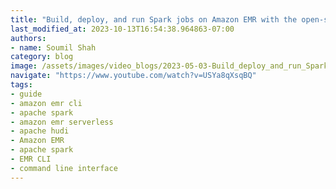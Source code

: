 ```yaml
---
title: "Build, deploy, and run Spark jobs on Amazon EMR with the open-source EMR CLI tool"
last_modified_at: 2023-10-13T16:54:38.964863-07:00
authors:
- name: Soumil Shah
category: blog
image: /assets/images/video_blogs/2023-05-03-Build_deploy_and_run_Spark_jobs_on_Amazon_EMR_with_the_opensource_EMR_CLI_tool.png
navigate: "https://www.youtube.com/watch?v=USYa8qXsqBQ"
tags:
- guide
- amazon emr cli
- apache spark
- amazon emr serverless
- apache hudi
- Amazon EMR
- apache spark
- EMR CLI
- command line interface
---
```


